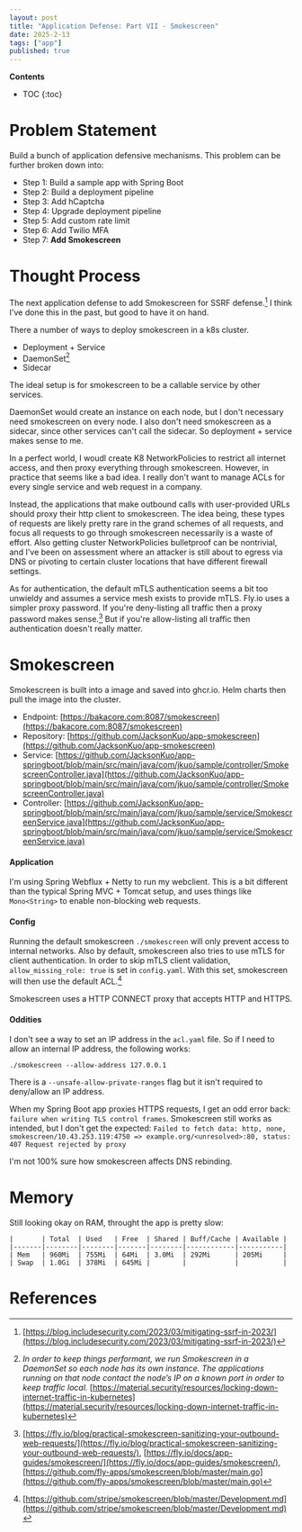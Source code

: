 ```yaml
---
layout: post
title: "Application Defense: Part VII - Smokescreen"
date: 2025-2-13
tags: ["app"]
published: true
---
```


**Contents**
* TOC
{:toc}

# Problem Statement
Build a bunch of application defensive mechanisms. This problem can be further broken down into:

* Step 1: Build a sample app with Spring Boot
* Step 2: Build a deployment pipeline
* Step 3: Add hCaptcha
* Step 4: Upgrade deployment pipeline
* Step 5: Add custom rate limit
* Step 6: Add Twilio MFA
* Step 7: **Add Smokescreen**

# Thought Process
The next application defense to add Smokescreen for SSRF defense.[^1] I think I've done this in the past, but good to have it on hand.

There a number of ways to deploy smokescreen in a k8s cluster.

* Deployment + Service
* DaemonSet[^2]
* Sidecar

The ideal setup is for smokescreen to be a callable service by other services.  

DaemonSet would create an instance on each node, but I don't necessary need smokescreen on every node. I also don't need smokescreen as a sidecar, since other services can't call the sidecar. So deployment + service makes sense to me.

In a perfect world, I woudl create K8 NetworkPolicies to restrict all internet access, and then proxy everything through smokescreen. However, in practice that seems like a bad idea. I really don't want to manage ACLs for every single service and web request in a company. 

Instead, the applications that make outbound calls with user-provided URLs should proxy their http client to smokescreen. The idea being, these types of requests are likely pretty rare in the grand schemes of all requests, and focus all requests to go through smokescreen necessarily is a waste of effort. Also getting cluster NetworkPolicies bulletproof can be nontrivial, and I've been on assessment where an attacker is still about to egress via DNS or pivoting to certain cluster locations that have different firewall settings. 

As for authentication, the default mTLS authentication seems a bit too unwieldy and assumes a service mesh exists to provide mTLS. Fly.io uses a simpler proxy password. If you're deny-listing all traffic then a proxy password makes sense.[^3] But if you're allow-listing all traffic then authentication doesn't really matter. 

# Smokescreen
Smokescreen is built into a image and saved into ghcr.io. Helm charts then pull the image into the cluster.

* Endpoint: [https://bakacore.com:8087/smokescreen](https://bakacore.com:8087/smokescreen)
* Repository: [https://github.com/JacksonKuo/app-smokescreen](https://github.com/JacksonKuo/app-smokescreen)
* Service: [https://github.com/JacksonKuo/app-springboot/blob/main/src/main/java/com/jkuo/sample/controller/SmokescreenController.java](https://github.com/JacksonKuo/app-springboot/blob/main/src/main/java/com/jkuo/sample/controller/SmokescreenController.java)
* Controller: [https://github.com/JacksonKuo/app-springboot/blob/main/src/main/java/com/jkuo/sample/service/SmokescreenService.java](https://github.com/JacksonKuo/app-springboot/blob/main/src/main/java/com/jkuo/sample/service/SmokescreenService.java)

#### Application
I'm using Spring Webflux + Netty to run my webclient. This is a bit different than the typical Spring MVC + Tomcat setup, and uses things like `Mono<String>` to enable non-blocking web requests.

#### Config
Running the default smokescreen `./smokescreen` will only prevent access to internal networks. Also by default, smokescreen also tries to use mTLS for client authentication. In order to skip mTLS client validation, `allow_missing_role: true` is set in `config.yaml`. With this set, smokescreen will then use the default ACL.[^4]

Smokescreen uses a HTTP CONNECT proxy that accepts HTTP and HTTPS. 

#### Oddities
I don't see a way to set an IP address in the `acl.yaml` file. So if I need to allow an internal IP address, the following works:

`./smokescreen --allow-address 127.0.0.1`

There is a `--unsafe-allow-private-ranges` flag but it isn't required to deny/allow an IP address. 

When my Spring Boot app proxies HTTPS requests, I get an odd error back: `failure when writing TLS control frames`. Smokescreen still works as intended, but I don't get the expected: `Failed to fetch data: http, none, smokescreen/10.43.253.119:4750 => example.org/<unresolved>:80, status: 407 Request rejected by proxy`

I'm not 100% sure how smokescreen affects DNS rebinding. 

# Memory

Still looking okay on RAM, throught the app is pretty slow:

```
|       | Total  | Used   | Free  | Shared | Buff/Cache | Available |
|-------|--------|--------|-------|--------|------------|-----------|
| Mem   | 960Mi  | 755Mi  | 64Mi  | 3.0Mi  | 292Mi      | 205Mi     |
| Swap  | 1.0Gi  | 378Mi  | 645Mi |        |            |           |
```

# References
[^1]: [https://blog.includesecurity.com/2023/03/mitigating-ssrf-in-2023/](https://blog.includesecurity.com/2023/03/mitigating-ssrf-in-2023/)

[^2]: *In order to keep things performant, we run Smokescreen in a DaemonSet so each node has its own instance. The applications running on that node contact the node’s IP on a known port in order to keep traffic local.* [https://material.security/resources/locking-down-internet-traffic-in-kubernetes](https://material.security/resources/locking-down-internet-traffic-in-kubernetes)

[^3]: [https://fly.io/blog/practical-smokescreen-sanitizing-your-outbound-web-requests/](https://fly.io/blog/practical-smokescreen-sanitizing-your-outbound-web-requests/), [https://fly.io/docs/app-guides/smokescreen/](https://fly.io/docs/app-guides/smokescreen/), [https://github.com/fly-apps/smokescreen/blob/master/main.go](https://github.com/fly-apps/smokescreen/blob/master/main.go)

[^4]: [https://github.com/stripe/smokescreen/blob/master/Development.md](https://github.com/stripe/smokescreen/blob/master/Development.md)